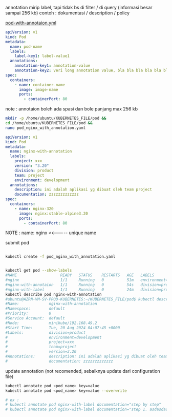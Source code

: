 annotation mirip label, tapi tidak bs di filter / di query (informasi besar sampai 256 kb)
contoh : dokumentasi / description / policy

[pod-with-annotaion.yml](https://github.com/khannedy/belajar-kubernetes/blob/master/templates/pod-with-annotation.yaml)

```yaml
apiVersion: v1
kind: Pod
metadata:
  name: pod-name
  labels:
    label-key1: label-value1
  annotations:
    annotation-key1: annotation-value
    annotation-key2: veri long annotation value, bla bla bla bla bla bla
spec:
  containers:
    - name: container-name
      image: image-name
      ports:
        - containerPort: 80
```

note : annotaion boleh ada spasi dan bole panjang max 256 kb


```bash
mkdir -p /home/ubuntu/KUBERNETES_FILE/pod && 
cd /home/ubuntu/KUBERNETES_FILE/pod && 
nano pod_nginx_with_annotation.yaml
```

```yml
apiVersion: v1
kind: Pod
metadata:
  name: nginx-with-annotation
  labels:
    project: xxx
    version: "3.20"
    division: product
    team: project
    environment: development
  annotations:
    description: ini adalah aplikasi yg dibuat oleh team project
    documentation: zzzzzzzzzzzzz
spec:
  containers:
    - name: nginx-320
      image: nginx:stable-alpine3.20
      ports:
        - containerPort: 80
```

NOTE : name: nginx <<----- unique name


submit pod
```bash

kubectl create -f pod_nginx_with_annotation.yaml

```

```bash

kubectl get pod --show-labels 
#NAME                   READY   STATUS    RESTARTS   AGE   LABELS
#nginx                  1/1     Running   0          51m   environment=qa
#nginx-with-annotaion   1/1     Running   0          54s   division=product,environment=development,project=xxx,team=project,version=3.20
#nginx-with-label       1/1     Running   0          24m   division=product,environment=production,project=xxx,team=product,version=3.20
kubectl describe pod nginx-with-annotation
#ubuntu@AZRN-VM-SV-PROD-KUBERNETES:~/KUBERNETES_FILE/pod$ kubectl describe pod nginx-with-annotation
#Name:             nginx-with-annotation
#Namespace:        default
#Priority:         0
#Service Account:  default
#Node:             minikube/192.168.49.2
#Start Time:       Tue, 20 Aug 2024 04:07:45 +0000
#Labels:           division=product
#                  environment=development
#                  project=xxx
#                  team=project
#                  version=3.20
#Annotations:      description: ini adalah aplikasi yg dibuat oleh team project
#                  documentation: zzzzzzzzzzzzz


```


update annotation (not recomended, sebaiknya update dari configuration file)

```bash
kubectl annotate pod <pod_name> key=value 
kubectl annotate pod <pod_name> key=value --overwrite

# ex : 
# kubectl annotate pod nginx-with-label documentation="step by step"
# kubectl annotate pod nginx-with-label documentation="step 1. asdasdas" --overwrite

```